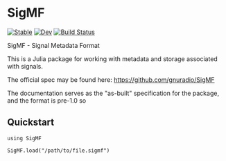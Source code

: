 # SigMF

[![Stable](https://img.shields.io/badge/docs-stable-blue.svg)](https://juliaIO.github.io/SigMF.jl/stable)
[![Dev](https://img.shields.io/badge/docs-dev-blue.svg)](https://juliaIO.github.io/SigMF.jl/dev)
[![Build Status](https://github.com/juliaIO/SigMF.jl/workflows/CI/badge.svg)](https://github.com/juliaIO/SigMF.jl/actions)

SigMF - Signal Metadata Format

This is a Julia package for working with metadata and storage associated with signals.

The official spec may be found here: https://github.com/gnuradio/SigMF

The documentation serves as the "as-built" specification for the package, and the format is
pre-1.0 so 

## Quickstart

```
using SigMF

SigMF.load("/path/to/file.sigmf")
```